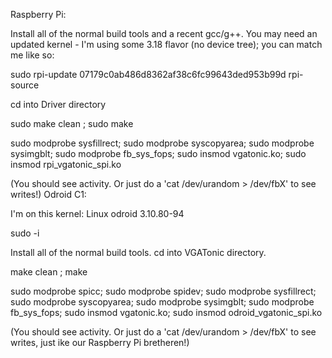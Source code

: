 Raspberry Pi:

Install all of the normal build tools and a recent gcc/g++. You may need an updated kernel - I'm using some 3.18 flavor (no device tree); you can match me like so:

sudo rpi-update 07179c0ab486d8362af38c6fc99643ded953b99d
rpi-source

cd into Driver directory

sudo make clean ; sudo make

sudo modprobe sysfillrect; sudo modprobe syscopyarea; sudo modprobe sysimgblt; sudo modprobe fb_sys_fops; sudo insmod vgatonic.ko; sudo insmod rpi_vgatonic_spi.ko

(You should see activity. Or just do a 'cat /dev/urandom > /dev/fbX' to see writes!)
Odroid C1:

I'm on this kernel: Linux odroid 3.10.80-94

sudo -i

Install all of the normal build tools. cd into VGATonic directory.

make clean ; make

sudo modprobe spicc; sudo modprobe spidev; sudo modprobe sysfillrect; sudo modprobe syscopyarea; sudo modprobe sysimgblt; sudo modprobe fb_sys_fops; sudo insmod vgatonic.ko; sudo insmod odroid_vgatonic_spi.ko

(You should see activity. Or just do a 'cat /dev/urandom > /dev/fbX' to see writes, just ike our Raspberry Pi bretheren!)
